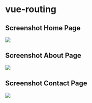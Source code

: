 # vue-routing

## Screenshot Home Page

<img src="../../SS/Home.png">

## Screenshot About Page

<img src="../../SS/About.png">

## Screenshot Contact Page

<img src="../../SS/Contact.png">
